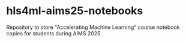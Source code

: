 # hls4ml-aims25-notebooks
Repository to store "Accelerating Machine Learning" course notebook copies for students during AIMS 2025
